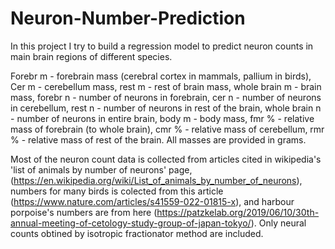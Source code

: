 # Neuron-Number-Prediction

In this project I try to build a regression model to predict neuron counts in main brain regions of different species.

Forebr m - forebrain mass (cerebral cortex in mammals, pallium in birds),
Cer m - cerebellum mass,
rest m - rest of brain mass,
whole brain m - brain mass,
forebr n - number of neurons in forebrain,
cer n - number of neurons in cerebellum,
rest n - number of neurons in rest of the brain,
whole brain n - number of neurons in entire brain,
body m - body mass,
fmr % - relative mass of forebrain (to whole brain),
cmr % - relative mass of cerebellum,
rmr % - relative mass of rest of the brain.
All masses are provided in grams.

Most of the neuron count data is collected from articles cited in wikipedia's 'list of animals by number of neurons' page,
(https://en.wikipedia.org/wiki/List_of_animals_by_number_of_neurons),
numbers for many birds is colected from this article (https://www.nature.com/articles/s41559-022-01815-x),
and harbour porpoise's numbers are from here (https://patzkelab.org/2019/06/10/30th-annual-meeting-of-cetology-study-group-of-japan-tokyo/).
Only neural counts obtined by isotropic fractionator method are included.
